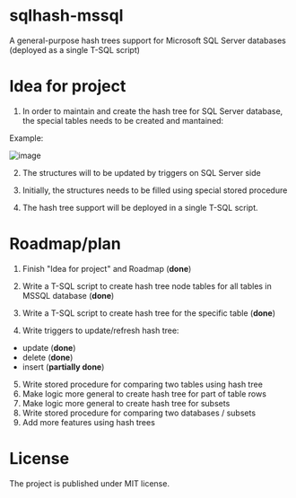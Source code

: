 # sqlhash-mssql
A general-purpose hash trees support for Microsoft SQL Server databases (deployed as a single T-SQL script)

# Idea for project

1. In order to maintain and create the hash tree for SQL Server database, the special tables needs to be created and mantained:

Example:

![image](https://user-images.githubusercontent.com/115426/206576451-d35b7446-0966-4fc8-965a-eb70889c85a8.png)

2. The structures will to be updated by triggers on SQL Server side

3. Initially, the structures needs to be filled using special stored procedure

4. The hash tree support will be deployed in a single T-SQL script.


# Roadmap/plan
1. Finish "Idea for project" and Roadmap (**done**)
2. Write a T-SQL script to create hash tree node tables for all tables in MSSQL database (**done**)
3. Write a T-SQL script to create hash tree for the specific table (**done**)

4. Write triggers to update/refresh hash tree: 
  - update (**done**)
  - delete (**done**)
  - insert (**partially done**)
5. Write stored procedure for comparing two tables using hash tree
6. Make logic more general to create hash tree for part of table rows
7. Make logic more general to create hash tree for subsets
8. Write stored procedure for comparing two databases / subsets
9. Add more features using hash trees


# License

The project is published under MIT license.
